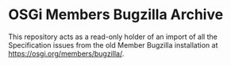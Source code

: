 # OSGi Members Bugzilla Archive

This repository acts as a read-only holder of an import of all the Specification issues from the old Member Bugzilla installation at <https://osgi.org/members/bugzilla/>.
